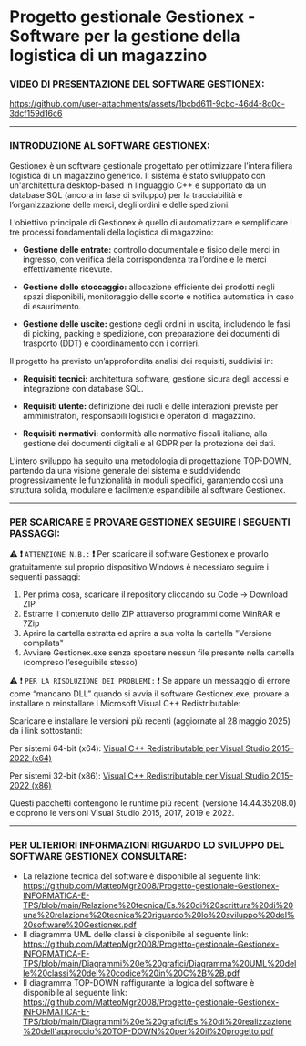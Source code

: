 # Progetto gestionale Gestionex - Software per la gestione della logistica di un magazzino

### VIDEO DI PRESENTAZIONE DEL SOFTWARE GESTIONEX:

https://github.com/user-attachments/assets/1bcbd611-9cbc-46d4-8c0c-3dcf159d16c6

-------------------------------------------------------------------------------------------------------------------------------------------------------------------------------------------------------------------------------------------------------------------------------

### INTRODUZIONE AL SOFTWARE GESTIONEX:

Gestionex è un software gestionale progettato per ottimizzare l’intera filiera logistica di un magazzino generico. Il sistema è stato sviluppato con un'architettura desktop-based in linguaggio C++ e supportato da un database SQL (ancora in fase di sviluppo) per la tracciabilità e l’organizzazione delle merci, degli ordini e delle spedizioni.

L’obiettivo principale di Gestionex è quello di automatizzare e semplificare i tre processi fondamentali della logistica di magazzino:

- **Gestione delle entrate:** controllo documentale e fisico delle merci in ingresso, con verifica della corrispondenza tra l’ordine e le merci effettivamente ricevute.

- **Gestione dello stoccaggio:** allocazione efficiente dei prodotti negli spazi disponibili, monitoraggio delle scorte e notifica automatica in caso di esaurimento.

- **Gestione delle uscite:** gestione degli ordini in uscita, includendo le fasi di picking, packing e spedizione, con preparazione dei documenti di trasporto (DDT) e coordinamento con i corrieri.

Il progetto ha previsto un’approfondita analisi dei requisiti, suddivisi in:

- **Requisiti tecnici:** architettura software, gestione sicura degli accessi e integrazione con database SQL.

- **Requisiti utente:** definizione dei ruoli e delle interazioni previste per amministratori, responsabili logistici e operatori di magazzino.

- **Requisiti normativi:** conformità alle normative fiscali italiane, alla gestione dei documenti digitali e al GDPR per la protezione dei dati.

L’intero sviluppo ha seguito una metodologia di progettazione TOP-DOWN, partendo da una visione generale del sistema e suddividendo progressivamente le funzionalità in moduli specifici, garantendo così una struttura solida, modulare e facilmente espandibile al software Gestionex.

-------------------------------------------------------------------------------------------------------------------------------------------------------------------------------------------------------------------------------------------------------------------------------

### PER SCARICARE E PROVARE GESTIONEX SEGUIRE I SEGUENTI PASSAGGI:

⚠️ **❗** `ATTENZIONE N.B.:` **❗** Per scaricare il software Gestionex e provarlo gratuitamente sul proprio dispositivo Windows è necessiaro seguire i seguenti passaggi:
1) Per prima cosa, scaricare il repository cliccando su Code → Download ZIP
2) Estrarre il contenuto dello ZIP attraverso programmi come WinRAR e 7Zip
3) Aprire la cartella estratta ed aprire a sua volta la cartella "Versione compilata"
4) Avviare Gestionex.exe senza spostare nessun file presente nella cartella (compreso l’eseguibile stesso)

⚠️ ❗ `PER LA RISOLUZIONE DEI PROBLEMI:` ❗
Se appare un messaggio di errore come “mancano DLL” quando si avvia il software Gestionex.exe, provare a installare o reinstallare i Microsoft Visual C++ Redistributable:

Scaricare e installare le versioni più recenti (aggiornate al 28 maggio 2025) da i link sottostanti:

Per sistemi 64-bit (x64):
[Visual C++ Redistributable per Visual Studio 2015–2022 (x64)](https://aka.ms/vs/17/release/vc_redist.x64.exe)

Per sistemi 32-bit (x86):
[Visual C++ Redistributable per Visual Studio 2015–2022 (x86)](https://aka.ms/vs/17/release/vc_redist.x86.exe)

Questi pacchetti contengono le runtime più recenti (versione 14.44.35208.0) e coprono le versioni Visual Studio 2015, 2017, 2019 e 2022.

-------------------------------------------------------------------------------------------------------------------------------------------------------------------------------------------------------------------------------------------------------------------------------

### PER ULTERIORI INFORMAZIONI RIGUARDO LO SVILUPPO DEL SOFTWARE GESTIONEX CONSULTARE:

- La relazione tecnica del software è disponibile al seguente link: https://github.com/MatteoMgr2008/Progetto-gestionale-Gestionex-INFORMATICA-E-TPS/blob/main/Relazione%20tecnica/Es.%20di%20scrittura%20di%20una%20relazione%20tecnica%20riguardo%20lo%20sviluppo%20del%20software%20Gestionex.pdf
- Il diagramma UML delle classi è disponibile al seguente link: https://github.com/MatteoMgr2008/Progetto-gestionale-Gestionex-INFORMATICA-E-TPS/blob/main/Diagrammi%20e%20grafici/Diagramma%20UML%20delle%20classi%20del%20codice%20in%20C%2B%2B.pdf
- Il diagramma TOP-DOWN raffigurante la logica del software è disponibile al seguente link: https://github.com/MatteoMgr2008/Progetto-gestionale-Gestionex-INFORMATICA-E-TPS/blob/main/Diagrammi%20e%20grafici/Es.%20di%20realizzazione%20dell'approccio%20TOP-DOWN%20per%20il%20progetto.pdf
